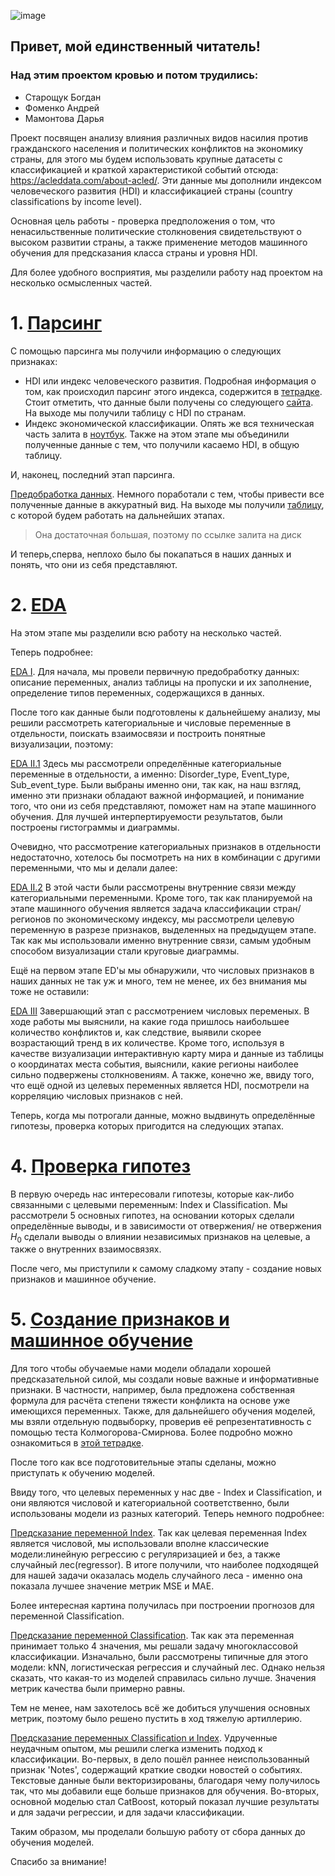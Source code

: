 ![image](https://github.com/dmamontova/andan-project/assets/121117316/8052d70c-b2cf-43fb-bf55-9c0a444957f8)
## Привет, мой единственный читатель! 
### Над этим проектом кровью и потом трудились:
- Старощук Богдан
- Фоменко Андрей
- Мамонтова Дарья

Проект посвящен анализу влияния различных видов насилия против гражданского населения и политических конфликтов на экономику страны, для этого мы будем использовать крупные датасеты с классификацией и краткой характеристикой событий отсюда: https://acleddata.com/about-acled/. 
Эти данные мы дополнили индексом человеческого развития (HDI) и классификацией страны (country classifications by income level).

Основная цель работы - проверка предположения о том, что ненасильственные политические столкновения свидетельствуют о высоком развитии страны, а также применение методов машинного обучения для предсказания класса страны и уровня HDI.

Для более удобного восприятия, мы разделили работу над проектом на несколько осмысленных частей.


# 1. [Парсинг](https://github.com/dmamontova/andan-project/tree/all-work_main/parsing)

С помощью парсинга мы получили информацию о следующих признаках:
- HDI или индекс человеческого развития. Подробная информация о том, как происходил парсинг этого индекса, содержится в [тетрадке](https://github.com/dmamontova/andan-project/blob/project_main/parsing/index_parse.ipynb). Стоит отметить, что данные были получены со следующего [сайта](https://countryeconomy.com/hdi?year=1997). На выходе мы получили таблицу с HDI по странам.
- Индекс экономической классификации. Опять же вся техническая часть залита в [ноутбук](https://github.com/dmamontova/andan-project/blob/project_main/parsing/parsing_income.ipynb). Также на этом этапе мы объединили полученные данные с тем, что получили касаемо HDI, в общую таблицу.

И, наконец, последний этап парсинга.

[Предобработка данных](https://github.com/dmamontova/andan-project/blob/project_main/parsing/final_predobr.ipynb). Немного поработали с тем, чтобы привести все полученные данные в аккуратный вид. На выходе мы получили [таблицу](https://drive.google.com/file/d/1O3jwPG2JOHn5F90vUD4X7JsYtyZNSIrM/view?usp=share_link), с которой будем работать на дальнейших этапах. 
> Она достаточная большая, поэтому по ссылке залита на диск

И теперь,сперва, неплохо было бы покапаться в наших данных и понять, что они из себя представляют.


# 2. [EDA](https://github.com/dmamontova/andan-project/tree/all-work_main/EDA)


На этом этапе мы разделили всю работу на несколько частей.

Теперь подробнее:

[EDA I](https://github.com/dmamontova/andan-project/blob/all-work_main/EDA/EDA%20I.ipynb). Для начала, мы провели первичную предобработку данных: описание переменных, анализ таблицы на пропуски и их заполнение, определение типов переменных, содержащихся в данных. 

После того как данные были подготовлены к дальнейшему анализу, мы решили рассмотреть категориальные и числовые переменные в отдельности, поискать взаимосвязи и построить понятные визуализации, поэтому:

[EDA II.1](https://github.com/dmamontova/andan-project/blob/all-work_main/EDA/EDA%20II.1.ipynb) Здесь мы рассмотрели определённые категориальные переменные в отдельности, а именно: Disorder_type, Event_type, Sub_event_type. Были выбраны именно они, так как, на наш взгляд, именно эти признаки обладают важной информацией, и понимание того, что они из себя представляют, поможет нам на этапе машинного обучения. Для лучшей интерпертируемости результатов, были построены гистограммы и диаграммы.

Очевидно, что рассмотрение категориальных признаков в отдельности недостаточно, хотелось бы посмотреть на них в комбинации с другими переменными, что мы и делали далее:

[EDA II.2](https://github.com/dmamontova/andan-project/blob/all-work_main/EDA/EDA%20II.2.ipynb) В этой части были рассмотрены внутренние связи между категориальными переменными. Кроме того, так как планируемой на этапе машинного обучения является задача классификации стран/регионов по экономическому индексу, мы рассмотрели целевую переменную в разрезе признаков, выделенных на предыдущем этапе. Так как мы использовали именно внутренние связи, самым удобным способом визуализации стали круговые диаграммы.

Ещё на первом этапе ED'ы мы обнаружили, что числовых признаков в наших данных не так уж и много, тем не менее, их без внимания мы тоже не оставили:

[EDA III](https://github.com/dmamontova/andan-project/blob/all-work_main/EDA/EDA%20III.ipynb) Завершающий этап с рассмотрением числовых переменых. В ходе работы мы выяснили, на какие года пришлось наибольшее количество конфликтов и, как следствие, выявили скорее возрастающий тренд в их количестве. Кроме того, используя в качестве визуализации интерактивную карту мира и данные из таблицы о координатах места события, выяснили, какие регионы наиболее сильно подвержены столкновениям. А также, конечно же, ввиду того, что ещё одной из целевых переменных является HDI, посмотрели на корреляцию числовых признаков с ней.

Теперь, когда мы потрогали данные, можно выдвинуть определённые гипотезы, проверка которых пригодится на следующих этапах.

# 4. [Проверка гипотез](https://github.com/dmamontova/andan-project/blob/all-work_main/Hypotheses.ipynb)


В первую очередь нас интересовали гипотезы, которые как-либо связанными с целевыми переменным: Index и Classification. Мы рассмотрели 5 основных гипотез, на основании которых сделали определённые выводы, и в зависимости от отвержения/ не отвержения $H_0$ сделали выводы о влиянии независимых признаков на целевые, а также о внутренних взаимосвязях.

После чего, мы приступили к самому сладкому этапу - создание новых признаков и машинное обучение.

# 5. [Создание признаков и машинное обучение](https://github.com/dmamontova/andan-project/tree/project_main/ML)

Для того чтобы обучаемые нами модели обладали хорошей предсказательной силой, мы создали новые важные и информативные признаки. В частности, например, была предложена собственная формула для расчёта степени тяжести конфликта на основе уже имеющихся переменных. Также, для дальнейшего обучения моделей, мы взяли отдельную подвыборку, проверив её репрезентативность с помощью теста Колмогорова-Смирнова. Более подробно можно ознакомиться в [этой тетрадке](https://github.com/dmamontova/andan-project/blob/project_main/ML/%D0%9D%D0%BE%D0%B2%D1%8B%D0%B5_%D0%BF%D1%80%D0%B8%D0%B7%D0%BD%D0%B0%D0%BA%D0%B8ML.ipynb). 

После того как все подготовительные этапы сделаны, можно приступать к обучению моделей.

Ввиду того, что целевых переменных у нас две - Index и Classification, и они являются числовой и категориальной соответственно, были использованы модели из разных категорий. Теперь немного подробнее:

[Предсказание переменной Index](https://github.com/dmamontova/andan-project/blob/project_main/ML/%D0%A0%D0%B5%D0%B3%D1%80%D0%B5%D1%81%D1%81%D0%B8%D0%B8.ipynb). Так как целевая переменная Index является числовой, мы использовали вполне классические модели:линейную регрессию с регуляризацией и без, а также случайный лес(regressor). В итоге получили, что наиболее подходящей для нашей задачи оказалась модель случайного леса - именно она показала лучшее значение метрик MSE и MAE.

Более интересная картина получилась при построении прогнозов для переменной Classification.

[Предсказание переменной Classification](https://github.com/dmamontova/andan-project/blob/project_main/ML/%D0%9A%D0%BB%D0%B0%D1%81%D1%81%D0%B8%D1%84%D0%B8%D0%BA%D0%B0%D1%86%D0%B8%D0%B8.ipynb). Так как эта переменная принимает только 4 значения, мы решали задачу многоклассовой классификации. Изначально, были рассмотрены типичные для этого модели: kNN, логистическая регрессия и случайный лес. Однако нельзя сказать, что какая-то из моделей справилась сильно лучше. Значения метрик качества были примерно равны. 

Тем не менее, нам захотелось всё же добиться улучшения основных метрик, поэтому было решено пустить в ход тяжелую артиллерию.

[Предсказание переменных Classification и Index](https://github.com/dmamontova/andan-project/blob/project_main/ML/%D0%A2%D0%B5%D0%BA%D1%81%D1%82_%D0%B8_%D0%B1%D1%83%D1%81%D1%82%D0%B8%D0%BD%D0%B3.ipynb). Удрученные неудачным опытом, мы решили слегка изменить подход к классификации. Во-первых, в дело пошёл раннее неиспользованный признак 'Notes', содержащий краткие сводки новостей о событиях. Текстовые данные были векторизированы, благодаря чему получилось так, что мы добавили еще больше признаков для обучения. Во-вторых, основной моделью стал CatBoost, который показал лучшие результаты и для задачи регрессии, и для задачи классификации.

Таким образом, мы проделали большую работу от сбора данных до обучения моделей.

Спасибо за внимание!
